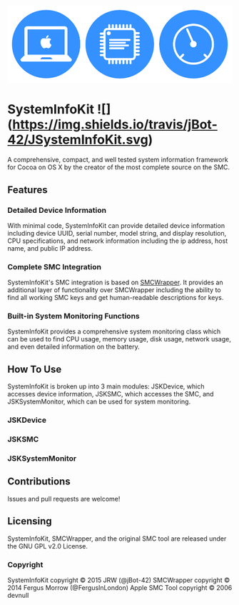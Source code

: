 ![Logo](/Icon.png)

# SystemInfoKit ![] (https://img.shields.io/travis/jBot-42/JSystemInfoKit.svg)
A comprehensive, compact, and well tested system information framework for Cocoa on OS X by the creator of the most complete source on the SMC. 

## Features

### Detailed Device Information

With minimal code, SystemInfoKit can provide detailed device information including device UUID, serial number, model string, and display resolution, CPU specifications, and network information including the ip address, host name, and public IP address.

### Complete SMC Integration

SystemInfoKit's SMC integration is based on [SMCWrapper](https://github.com/FergusInLondon/SMCWrapper). It provides an additional layer of functionality over SMCWrapper including the ability to find all working SMC keys and get human-readable descriptions for keys.

### Built-in System Monitoring Functions

SystemInfoKit provides a comprehensive system monitoring class which can be used to find CPU usage, memory usage, disk usage, network usage, and even detailed information on the battery.

## How To Use

SystemInfoKit is broken up into 3 main modules: JSKDevice, which accesses device information, JSKSMC, which accesses the SMC, and JSKSystemMonitor, which can be used for system monitoring.

### JSKDevice

### JSKSMC

### JSKSystemMonitor

## Contributions

Issues and pull requests are welcome!

## Licensing

SystemInfoKit, SMCWrapper, and the original SMC tool are released under the GNU GPL v2.0 License.

### Copyright

SystemInfoKit copyright © 2015 JRW (@jBot-42)
SMCWrapper copyright © 2014 Fergus Morrow (@FergusInLondon)
Apple SMC Tool copyright © 2006 devnull 
